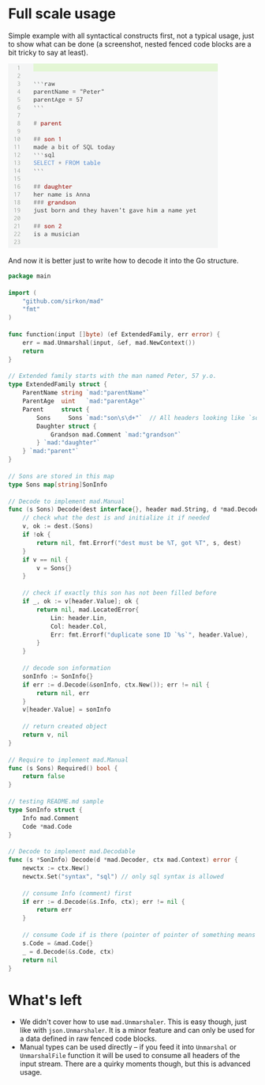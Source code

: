 # Full scale usage

Simple example with all syntactical constructs first, not a typical usage, just to show what can be done (a screenshot, 
nested fenced code blocks are a bit tricky to say at least).

![usage_example](allfeatures.png)

And now it is better just to write how to decode it into the Go structure.

```go
package main

import (
	"github.com/sirkon/mad"
	"fmt"
)	

func function(input []byte) (ef ExtendedFamily, err error) {
	err = mad.Unmarshal(input, &ef, mad.NewContext())
	return
}

// Extended family starts with the man named Peter, 57 y.o.
type ExtendedFamily struct {
	ParentName string `mad:"parentName"`
	ParentAge  uint   `mad:"parentAge"`
	Parent     struct {
		Sons     Sons `mad:"son\s\d+"`  // All headers looking like `son 123` are matched against Sons field
		Daughter struct {
			Grandson mad.Comment `mad:"grandson"`
		} `mad:"daughter"`
	} `mad:"parent"`
}

// Sons are stored in this map
type Sons map[string]SonInfo

// Decode to implement mad.Manual
func (s Sons) Decode(dest interface{}, header mad.String, d *mad.Decoder, ctx mad.Context) (mad.Manual, error) {
	// check what the dest is and initialize it if needed
	v, ok := dest.(Sons)
	if !ok {
		return nil, fmt.Errorf("dest must be %T, got %T", s, dest)
	}
	if v == nil {
		v = Sons{}
	}

	// check if exactly this son has not been filled before
	if _, ok := v[header.Value]; ok {
		return nil, mad.LocatedError{
			Lin: header.Lin,
			Col: header.Col,
			Err: fmt.Errorf("duplicate sone ID `%s`", header.Value),
		}
	}

	// decode son information
	sonInfo := SonInfo{}
	if err := d.Decode(&sonInfo, ctx.New()); err != nil {
		return nil, err
	}
	v[header.Value] = sonInfo

	// return created object
	return v, nil
}

// Require to implement mad.Manual
func (s Sons) Required() bool {
	return false
}

// testing README.md sample
type SonInfo struct {
	Info mad.Comment
	Code *mad.Code
}

// Decode to implement mad.Decodable
func (s *SonInfo) Decode(d *mad.Decoder, ctx mad.Context) error {
	newctx := ctx.New()
	newctx.Set("syntax", "sql") // only sql syntax is allowed

	// consume Info (comment) first
	if err := d.Decode(&s.Info, ctx); err != nil {
		return err
	}

	// consume Code if is there (pointer of pointer of something means it is not mandatory)
	s.Code = &mad.Code{}
	_ = d.Decode(&s.Code, ctx)
	return nil
}
```

# What's left
* We didn't cover how to use `mad.Unmarshaler`. This is easy though, just like with `json.Unmarshaler`. It is a minor 
    feature and can only be used for a data defined in raw fenced code blocks.
* Manual types can be used directly – if you feed it into `Unmarshal` or `UnmarshalFile` function it will be used to 
    consume all headers of the input stream. There are a quirky moments though, but this is advanced usage. 
